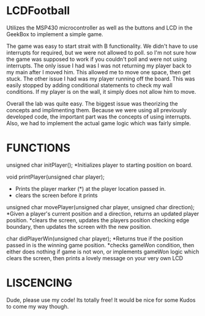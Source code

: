 LCDFootball
===========

Utilizes the MSP430 microcontroller as well as the buttons and LCD in the GeekBox to implement a simple game.

The game was easy to start strait with B functionality. We didn't have to use interrupts for required, but we 
were not allowed to poll. so I'm not sure how the game was supposed to work if you couldn't poll and were not
using interrupts. The only issue I had was I was not returning my player back to my main after I moved him.
This allowed me to move one space, then get stuck. The other issue I had was my player running off the board. 
This was easily stopped by adding conditional statements to check my wall conditions. If my player is on the 
wall, it simply does not allow him to move. 

Overall the lab was quite easy. The biggest issue was theorizing the concepts and implimenting them. Because
we were using all previously developed code, the important part was the concepts of using interrupts. Also, 
we had to implement the actual game logic which was fairly simple.

FUNCTIONS
=================================

unsigned char initPlayer();
  *Initializes player to starting position on board.


void printPlayer(unsigned char player);
  * Prints the player marker (*) at the player location passed in.
  * clears the screen before it prints


unsigned char movePlayer(unsigned char player, unsigned char direction);
  *Given a player's current position and a direction, returns an updated player position.
  *clears the screen, updates the players position checking edge boundary, then updates the
    screen with the new position. 


char didPlayerWin(unsigned char player);
  *Returns true if the position passed in is the winning game position.
  *checks gameWon condition, then either does nothing if game is not won,
    or implements gameWon logic which clears the screen, then prints a lovely
    message on your very own LCD
    
LISCENCING
=================================

Dude, please use my code! Its totally free! It would be nice for some Kudos to come my way though. 

